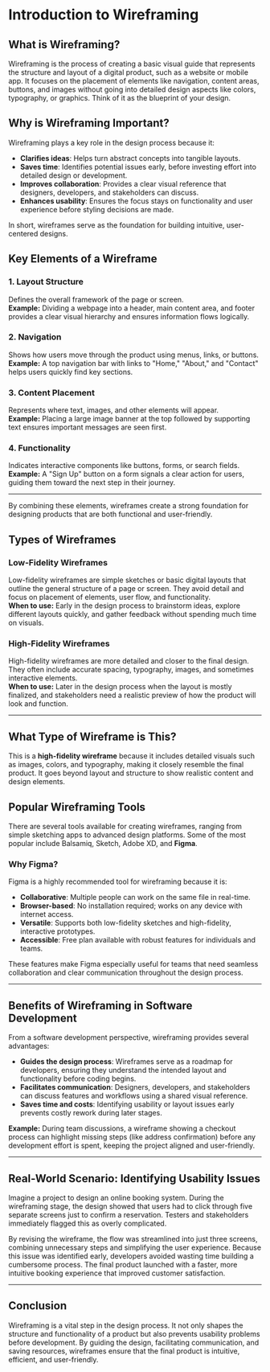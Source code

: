 # Introduction to Wireframing

## What is Wireframing?
Wireframing is the process of creating a basic visual guide that represents the structure and layout of a digital product, such as a website or mobile app. It focuses on the placement of elements like navigation, content areas, buttons, and images without going into detailed design aspects like colors, typography, or graphics. Think of it as the blueprint of your design.

## Why is Wireframing Important?
Wireframing plays a key role in the design process because it:

- **Clarifies ideas**: Helps turn abstract concepts into tangible layouts.  
- **Saves time**: Identifies potential issues early, before investing effort into detailed design or development.  
- **Improves collaboration**: Provides a clear visual reference that designers, developers, and stakeholders can discuss.  
- **Enhances usability**: Ensures the focus stays on functionality and user experience before styling decisions are made.  

In short, wireframes serve as the foundation for building intuitive, user-centered designs.

## Key Elements of a Wireframe

### 1. Layout Structure
Defines the overall framework of the page or screen.  
**Example:** Dividing a webpage into a header, main content area, and footer provides a clear visual hierarchy and ensures information flows logically.

### 2. Navigation
Shows how users move through the product using menus, links, or buttons.  
**Example:** A top navigation bar with links to "Home," "About," and "Contact" helps users quickly find key sections.

### 3. Content Placement
Represents where text, images, and other elements will appear.  
**Example:** Placing a large image banner at the top followed by supporting text ensures important messages are seen first.

### 4. Functionality
Indicates interactive components like buttons, forms, or search fields.  
**Example:** A "Sign Up" button on a form signals a clear action for users, guiding them toward the next step in their journey.

---

By combining these elements, wireframes create a strong foundation for designing products that are both functional and user-friendly.

## Types of Wireframes

### Low-Fidelity Wireframes
Low-fidelity wireframes are simple sketches or basic digital layouts that outline the general structure of a page or screen. They avoid detail and focus on placement of elements, user flow, and functionality.  
**When to use:** Early in the design process to brainstorm ideas, explore different layouts quickly, and gather feedback without spending much time on visuals.

### High-Fidelity Wireframes
High-fidelity wireframes are more detailed and closer to the final design. They often include accurate spacing, typography, images, and sometimes interactive elements.  
**When to use:** Later in the design process when the layout is mostly finalized, and stakeholders need a realistic preview of how the product will look and function.

---

## What Type of Wireframe is This?
This is a **high-fidelity wireframe** because it includes detailed visuals such as images, colors, and typography, making it closely resemble the final product. It goes beyond layout and structure to show realistic content and design elements.

## Popular Wireframing Tools

There are several tools available for creating wireframes, ranging from simple sketching apps to advanced design platforms. Some of the most popular include Balsamiq, Sketch, Adobe XD, and **Figma**.

### Why Figma?
Figma is a highly recommended tool for wireframing because it is:

- **Collaborative**: Multiple people can work on the same file in real-time.  
- **Browser-based**: No installation required; works on any device with internet access.  
- **Versatile**: Supports both low-fidelity sketches and high-fidelity, interactive prototypes.  
- **Accessible**: Free plan available with robust features for individuals and teams.  

These features make Figma especially useful for teams that need seamless collaboration and clear communication throughout the design process.

---

## Benefits of Wireframing in Software Development

From a software development perspective, wireframing provides several advantages:

- **Guides the design process**: Wireframes serve as a roadmap for developers, ensuring they understand the intended layout and functionality before coding begins.  
- **Facilitates communication**: Designers, developers, and stakeholders can discuss features and workflows using a shared visual reference.  
- **Saves time and costs**: Identifying usability or layout issues early prevents costly rework during later stages.  

**Example:** During team discussions, a wireframe showing a checkout process can highlight missing steps (like address confirmation) before any development effort is spent, keeping the project aligned and user-friendly.

---

## Real-World Scenario: Identifying Usability Issues

Imagine a project to design an online booking system. During the wireframing stage, the design showed that users had to click through five separate screens just to confirm a reservation. Testers and stakeholders immediately flagged this as overly complicated.

By revising the wireframe, the flow was streamlined into just three screens, combining unnecessary steps and simplifying the user experience. Because this issue was identified early, developers avoided wasting time building a cumbersome process. The final product launched with a faster, more intuitive booking experience that improved customer satisfaction.

---

## Conclusion

Wireframing is a vital step in the design process. It not only shapes the structure and functionality of a product but also prevents usability problems before development. By guiding the design, facilitating communication, and saving resources, wireframes ensure that the final product is intuitive, efficient, and user-friendly.

